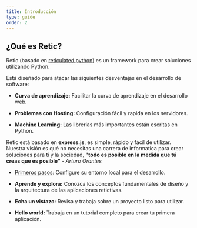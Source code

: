 ```yaml
---
title: Introducción
type: guide
order: 2
---
```


## ¿Qué es Retic?

Retic (basado en [reticulated python][wiki_retic]) es un framework para crear soluciones utilizando Python.

Está diseñado para atacar las siguientes desventajas en el desarrollo de software:
* **Curva de aprendizaje:** Facilitar la curva de aprendizaje en el desarrollo web.
  
* **Problemas con Hosting:** Configuración fácil y rapida en los servidores.
  
* **Machine Learning:** Las librerias más importantes están escritas en Python.

Retic está basado en **express.js**, es simple, rápido y fácil de utilizar. Nuestra visión es qué no necesitas una carrera de informatica para crear soluciones para ti y la sociedad, **"todo es posible en la medida que tú creas que es posible"** - *Arturo Orantes*

* [Primeros pasos][docs_installation]: Configure su entorno local para el desarrollo.
  
* **Aprende y explora:** Conozca los conceptos fundamentales de diseño y la arquitectura de las aplicaciones retictivas.

* **Echa un vistazo:** Revisa y trabaja sobre un proyecto listo para utilizar.
  
* **Hello world:** Trabaja en un tutorial completo para crear tu primera aplicación.

[wiki_retic]: https://es.wikipedia.org/wiki/Malayopython_reticulatus
[docs_installation]:https://github.com/reticpy/retic/blob/dev_documentation/docs/es/guide/installation.md